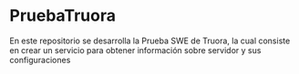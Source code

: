 # PruebaTruora

En este repositorio se desarrolla la Prueba SWE de Truora, la cual consiste en crear un servicio para obtener información sobre servidor y sus configuraciones
